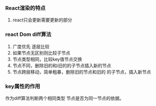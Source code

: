 

### React渲染的特点
1. react只会更新需要更新的部分

### react Dom diff算法

1. 广度优先 逐层比较
2. 如果节点无区别则比较子节点
3. 节点类型相同，比较key值节点交换
4. 节点不同，删除旧的和i旧的的子节点插入新的节点
5. 节点跨层移动，简单粗暴，删除旧的节点和旧的 的子节点，插入新节点


### key属性的作用

作为diff算法判断两个相同类型 节点是否为同一节点的依据。